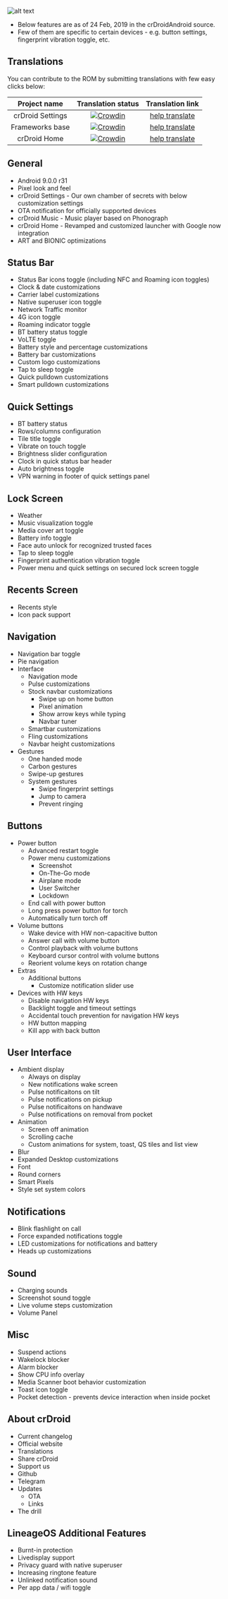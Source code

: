 ![alt text][logo]

  [logo]:https://crdroid.net/img/logo.png ""
* Below features are as of 24 Feb, 2019 in the crDroidAndroid source.
* Few of them are specific to certain devices - e.g. button settings, fingerprint vibration toggle, etc.

Translations
----------
You can contribute to the ROM by submitting translations with few easy clicks below:

| Project name | Translation status | Translation link |
|    :---:     |     :---:      |     :---:     |
| crDroid Settings   | [![Crowdin](https://d322cqt584bo4o.cloudfront.net/crdroid-translation/localized.svg)](https://crowdin.com/project/crdroid-translation)     | [help translate](https://crowdin.com/project/crdroid-translation)    |
| Frameworks base     | [![Crowdin](https://d322cqt584bo4o.cloudfront.net/crdroid-frameworks-base/localized.svg)](https://crowdin.com/project/crdroid-frameworks-base)       | [help translate](https://crowdin.com/project/crdroid-frameworks-base)      |
| crDroid Home     | [![Crowdin](https://d322cqt584bo4o.cloudfront.net/crdroid-home/localized.svg)](https://crowdin.com/project/crdroid-home)       | [help translate](https://crowdin.com/project/crdroid-home)      |

General
----------
* Android 9.0.0 r31
* Pixel look and feel
* crDroid Settings - Our own chamber of secrets with below customization settings
* OTA notification for officially supported devices
* crDroid Music - Music player based on Phonograph
* crDroid Home - Revamped and customized launcher with Google now integration 
* ART and BIONIC optimizations 

Status Bar
----------
* Status Bar icons toggle (including NFC and Roaming icon toggles)
* Clock & date customizations
* Carrier label customizations
* Native superuser icon toggle
* Network Traffic monitor
* 4G icon toggle
* Roaming indicator toggle
* BT battery status toggle
* VoLTE toggle
* Battery style and percentage customizations
* Battery bar customizations
* Custom logo customizations
* Tap to sleep toggle
* Quick pulldown customizations
* Smart pulldown customizations

Quick Settings
----------
* BT battery status
* Rows/columns configuration
* Tile title toggle
* Vibrate on touch toggle
* Brightness slider configuration
* Clock in quick status bar header
* Auto brightness toggle
* VPN warning in footer of quick settings panel

Lock Screen
----------
* Weather
* Music visualization toggle
* Media cover art toggle
* Battery info toggle
* Face auto unlock for recognized trusted faces
* Tap to sleep toggle
* Fingerprint authentication vibration toggle
* Power menu and quick settings on secured lock screen toggle

 Recents Screen
----------
* Recents style
* Icon pack support

Navigation
----------
* Navigation bar toggle
* Pie navigation
* Interface
  * Navigation mode 
  * Pulse customizations
  * Stock navbar customizations
    * Swipe up on home button
    * Pixel animation
    * Show arrow keys while typing
    * Navbar tuner
  * Smartbar customizations 
  * Fling customizations
  * Navbar height customizations
* Gestures
  * One handed mode
  * Carbon gestures 
  * Swipe-up gestures
  * System gestures
    * Swipe fingerprint settings
    * Jump to camera
    * Prevent ringing

Buttons
----------
* Power button
  * Advanced restart toggle
  * Power menu customizations
    * Screenshot
    * On-The-Go mode
    * Airplane mode
    * User Switcher
    * Lockdown
  * End call with power button
  * Long press power button for torch
  * Automatically turn torch off
* Volume buttons
  * Wake device with HW non-capacitive button
  * Answer call with volume button
  * Control playback with volume buttons
  * Keyboard cursor control with volume buttons
  * Reorient volume keys on rotation change
* Extras
  * Additional buttons
    * Customize notification slider use 
* Devices with HW keys
  * Disable navigation HW keys
  * Backlight toggle and timeout settings
  * Accidental touch prevention for navigation HW keys
  * HW button mapping 
  * Kill app with back button

User Interface
----------
* Ambient display
  * Always on display
  * New notifications wake screen
  * Pulse notificaitons on tilt
  * Pulse notifications on pickup
  * Pulse notificaitons on handwave
  * Pulse notifications on removal from pocket
* Animation
  * Screen off animation
  * Scrolling cache
  * Custom animations for system, toast, QS tiles and list view
* Blur
* Expanded Desktop customizations
* Font
* Round corners
* Smart Pixels
* Style set system colors

Notifications
----------
* Blink flashlight on call
* Force expanded notifications toggle
* LED customizations for notifications and battery
* Heads up customizations

Sound
----------
* Charging sounds
* Screenshot sound toggle
* Live volume steps customization
* Volume Panel

Misc
----------
* Suspend actions
* Wakelock blocker
* Alarm blocker
* Show CPU info overlay
* Media Scanner boot behavior customization
* Toast icon toggle 
* Pocket detection - prevents device interaction when inside pocket

About crDroid
----------
* Current changelog
* Official website
* Translations
* Share crDroid
* Support us
* Github
* Telegram
* Updates
  * OTA
  * Links
* The drill

LineageOS Additional Features 
----------
* Burnt-in protection
* Livedisplay support
* Privacy guard with native superuser
* Increasing ringtone feature
* Unlinked notification sound
* Per app data / wifi toggle
